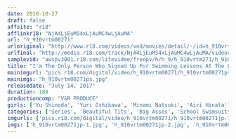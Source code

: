 ```yaml
---
date: 2018-10-27
draft: false
affsite: "r18"
afflinkr18: "NjA4LjEuMS4xLjAuMC4wLjAuMA"
url: "h_910vrtm00271"
urloriginal: "http://www.r18.com/videos/vod/movies/detail/-/id=h_910vrtm00271"
urlfinal: "http://media.r18.com/track/NjA4LjEuMS4xLjAuMC4wLjAuMA/videos/vod/movies/detail/-/id=h_910vrtm00271"
samplevid: "awspv3001.r18.com/litevideo/freepv/h/h_9/h_910vrtm271/h_910vrtm271_dmb_w.mp4"
title: "I'm The Only Person Who Signed Up For Swimming Lessons At The Local Pool... And These One-On-One Lessons With The Instructor In Her Tight Competitive Swimsuit Are Getting Me Real Hard! When I Push Over Her Swimsuit And Shove My Cock In, She Twitches In Ecstasy! 2"
mainimgurl: "pics.r18.com/digital/video/h_910vrtm00271/h_910vrtm00271ps.jpg"
mainimgs: "h_910vrtm00271ps.jpg"
releasedate: "July 14, 2017"
duration: 189
productioncomp: "V&R PRODUCE"
girls: ['Yu Shinoda', 'Yuri Oshikawa', 'Minami Natsuki', 'Airi Hinata']
categories: ['Series', 'Beautiful Tits', 'Big Asses', 'School Swimsuits', 'Variety', 'Big Tits Lover', 'Sports', 'Cowgirl', 'Hi-Def']
imgurls: ['pics.r18.com/digital/video/h_910vrtm00271/h_910vrtm00271jp-1.jpg', 'pics.r18.com/digital/video/h_910vrtm00271/h_910vrtm00271jp-2.jpg', 'pics.r18.com/digital/video/h_910vrtm00271/h_910vrtm00271jp-3.jpg', 'pics.r18.com/digital/video/h_910vrtm00271/h_910vrtm00271jp-4.jpg', 'pics.r18.com/digital/video/h_910vrtm00271/h_910vrtm00271jp-5.jpg', 'pics.r18.com/digital/video/h_910vrtm00271/h_910vrtm00271jp-6.jpg', 'pics.r18.com/digital/video/h_910vrtm00271/h_910vrtm00271jp-7.jpg', 'pics.r18.com/digital/video/h_910vrtm00271/h_910vrtm00271jp-8.jpg', 'pics.r18.com/digital/video/h_910vrtm00271/h_910vrtm00271jp-9.jpg', 'pics.r18.com/digital/video/h_910vrtm00271/h_910vrtm00271jp-10.jpg', 'pics.r18.com/digital/video/h_910vrtm00271/h_910vrtm00271jp-11.jpg', 'pics.r18.com/digital/video/h_910vrtm00271/h_910vrtm00271jp-12.jpg', 'pics.r18.com/digital/video/h_910vrtm00271/h_910vrtm00271jp-13.jpg', 'pics.r18.com/digital/video/h_910vrtm00271/h_910vrtm00271jp-14.jpg', 'pics.r18.com/digital/video/h_910vrtm00271/h_910vrtm00271jp-15.jpg', 'pics.r18.com/digital/video/h_910vrtm00271/h_910vrtm00271jp-16.jpg', 'pics.r18.com/digital/video/h_910vrtm00271/h_910vrtm00271jp-17.jpg', 'pics.r18.com/digital/video/h_910vrtm00271/h_910vrtm00271jp-18.jpg', 'pics.r18.com/digital/video/h_910vrtm00271/h_910vrtm00271jp-19.jpg', 'pics.r18.com/digital/video/h_910vrtm00271/h_910vrtm00271jp-20.jpg']
imgs: ['h_910vrtm00271jp-1.jpg', 'h_910vrtm00271jp-2.jpg', 'h_910vrtm00271jp-3.jpg', 'h_910vrtm00271jp-4.jpg', 'h_910vrtm00271jp-5.jpg', 'h_910vrtm00271jp-6.jpg', 'h_910vrtm00271jp-7.jpg', 'h_910vrtm00271jp-8.jpg', 'h_910vrtm00271jp-9.jpg', 'h_910vrtm00271jp-10.jpg', 'h_910vrtm00271jp-11.jpg', 'h_910vrtm00271jp-12.jpg', 'h_910vrtm00271jp-13.jpg', 'h_910vrtm00271jp-14.jpg', 'h_910vrtm00271jp-15.jpg', 'h_910vrtm00271jp-16.jpg', 'h_910vrtm00271jp-17.jpg', 'h_910vrtm00271jp-18.jpg', 'h_910vrtm00271jp-19.jpg', 'h_910vrtm00271jp-20.jpg']
---
```

